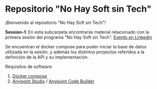 # Repositorio "No Hay Soft sin Tech"

¡Bienvenido al repositorio "No Hay Soft sin Tech"! 

**Session-1**: En esta subcarpeta encontrarás material relacionado con la primera sesión del programa "No Hay Soft sin Tech". [Evento en Linkedin](https://www.linkedin.com/events/nohaysoftsintech-apigeek-ep017188886883609755648/theater/)

Se encuentran el docker compose para poder iniciar la base de datos utilizada en la sesión, y además los distintos proyectos referidos a la definición de la API y su implementación.

Requisitos de software:

1. [Docker compose](https://docs.docker.com/compose/)
1. [Anypoint Studio](https://www.mulesoft.com/es/platform/studio) / [Anypoint Code Builder](https://www.mulesoft.com/platform/api/anypoint-code-builder)

